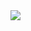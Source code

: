 <img align="right" src="https://github-readme-stats.vercel.app/api?username=chunshand&show_icons=true&icon_color=CE1D2D&text_color=718096&bg_color=ffffff&hide_title=true" />






